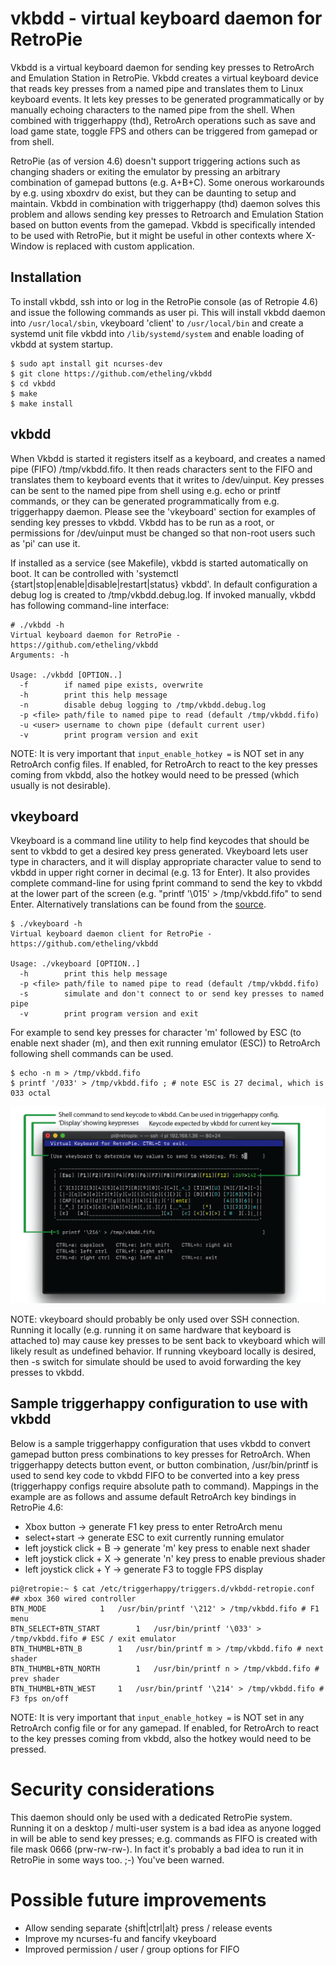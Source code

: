# vkbdd - virtual keyboard daemon for RetroPie

Vkbdd is a virtual keyboard daemon for sending key presses to RetroArch and Emulation Station in RetroPie. Vkbdd creates a virtual keyboard device that reads key presses from a named pipe and translates them to Linux keyboard events. It lets key presses to be generated programmatically or by manually echoing characters to the named pipe from the shell. When combined with triggerhappy (thd), RetroArch operations such as save and load game state, toggle FPS and others can be triggered from gamepad or from shell.

RetroPie (as of version 4.6) doesn't support triggering actions such as changing shaders or exiting the emulator by pressing an arbitrary combination of gamepad buttons (e.g. A+B+C). Some onerous workarounds by e.g. using xboxdrv do exist, but they can be daunting to setup and maintain. Vkbdd in combination with triggerhappy (thd) daemon solves this problem and allows sending key presses to Retroarch and Emulation Station based on button events from the gamepad. Vkbdd is specifically intended to be used with RetroPie, but it might be useful in other contexts where X-Window is replaced with custom application.

<!-- https://retropie.org.uk/forum/topic/9277/creating-save-states-with-a-single-button-press -->
<!-- https://github.com/nbedos/termtosvg -->

## Installation

To install vkbdd, ssh into or log in the RetroPie console (as of Retropie 4.6) and issue the following commands as user pi. This will install vkbdd daemon into `/usr/local/sbin`, vkeyboard 'client' to `/usr/local/bin` and create a systemd unit file vkbdd into `/lib/systemd/system` and enable loading of vkbdd at system startup.

```
$ sudo apt install git ncurses-dev
$ git clone https://github.com/etheling/vkbdd
$ cd vkbdd 
$ make
$ make install
```

## vkbdd

When Vkbdd is started it registers itself as a keyboard, and creates a named pipe (FIFO) /tmp/vkbdd.fifo. It then reads characters sent to the FIFO and translates them to keyboard events that it writes to /dev/uinput. Key presses can be sent to the named pipe from shell using e.g. echo or printf commands, or they can be generated programmatically from e.g. triggerhappy daemon. Please see the 'vkeyboard' section for examples of sending key presses to vkbdd. Vkbdd has to be run as a root, or permissions for /dev/uinput must be changed so that non-root users such as 'pi' can use it.

If installed as a service (see Makefile), vkbdd is started automatically on boot. It can be controlled with 'systemctl {start|stop|enable|disable|restart|status} vkbdd'. In default configuration a debug log is created to /tmp/vkbdd.debug.log. If invoked manually, vkbdd has following command-line interface:

```
# ./vkbdd -h
Virtual keyboard daemon for RetroPie - https://github.com/etheling/vkbdd
Arguments: -h 

Usage: ./vkbdd [OPTION..]
  -f        if named pipe exists, overwrite
  -h        print this help message
  -n        disable debug logging to /tmp/vkbdd.debug.log
  -p <file> path/file to named pipe to read (default /tmp/vkbdd.fifo)
  -u <user> username to chown pipe (default current user)
  -v        print program version and exit
```

NOTE: It is very important that `input_enable_hotkey =` is NOT set in any RetroArch config files. If enabled, for RetroArch to react to the key presses coming from vkbdd, also the hotkey would need to be pressed (which usually is not desirable). 

## vkeyboard

Vkeyboard is a command line utility to help find keycodes that should be sent to vkbdd to get a desired key press generated. Vkeyboard lets user type in characters, and it will display appropriate character value to send to vkbdd in upper right corner in decimal (e.g. 13 for Enter). It also provides complete command-line for using fprint command to send the key to vkbdd at the lower part of the screen (e.g. "printf '\015' > /tmp/vkbdd.fifo" to send Enter. Alternatively translations can be found from the [source](https://github.com/midael/retropie-vkbd/blob/master/src/vkbdd.c#L78).

```
$ ./vkeyboard -h
Virtual keyboard daemon client for RetroPie - https://github.com/etheling/vkbdd

Usage: ./vkeyboard [OPTION..]
  -h        print this help message
  -p <file> path/file to named pipe to read (default /tmp/vkbdd.fifo)
  -s        simulate and don't connect to or send key presses to named pipe
  -v        print program version and exit
```

For example to send key presses for character 'm' followed by ESC (to enable next shader (m), and then exit running emulator (ESC)) to RetroArch following shell commands can be used.

```
$ echo -n m > /tmp/vkbdd.fifo
$ printf '/033' > /tmp/vkbdd.fifo ; # note ESC is 27 decimal, which is 033 octal
```

![vkeyboard screenshot](images/vkeyboard00.png)

NOTE: vkeyboard should probably be only used over SSH connection. Running it locally (e.g. running it on same hardware that keyboard is attached to) may cause key presses to be sent back to vkeyboard which will likely result as undefined behavior. If running vkeyboard locally is desired, then -s switch for simulate should be used to avoid forwarding the key presses to vkbdd.

## Sample triggerhappy configuration to use with vkbdd

Below is a sample triggerhappy configuration that uses vkbdd to convert gamepad button press combinations to key presses for RetroArch. When triggerhappy detects button event, or button combination, /usr/bin/printf is used to send key code to vkbdd FIFO to be converted into a key press (triggerhappy configs require absolute path to command). Mappings in the example are as follows and assume default RetroArch key bindings in RetroPie 4.6:

- Xbox button -> generate F1 key press to enter RetroArch menu
- select+start -> generate ESC to exit currently running emulator
- left joystick click + B -> generate 'm' key press to enable next shader
- left joystick click + X -> generate 'n' key press to enable previous shader
- left joystick click + Y -> generate F3 to toggle FPS display

```
pi@retropie:~ $ cat /etc/triggerhappy/triggers.d/vkbdd-retropie.conf
## xbox 360 wired controller
BTN_MODE			1	/usr/bin/printf '\212' > /tmp/vkbdd.fifo # F1 menu
BTN_SELECT+BTN_START		1	/usr/bin/printf '\033' > /tmp/vkbdd.fifo # ESC / exit emulator
BTN_THUMBL+BTN_B		1	/usr/bin/printf m > /tmp/vkbdd.fifo # next shader
BTN_THUMBL+BTN_NORTH		1	/usr/bin/printf n > /tmp/vkbdd.fifo # prev shader
BTN_THUMBL+BTN_WEST		1	/usr/bin/printf '\214' > /tmp/vkbdd.fifo # F3 fps on/off
```
NOTE: It is very important that `input_enable_hotkey =` is NOT set in any RetroArch config file or for any gamepad. If enabled, for RetroArch to react to the key presses coming from vkbdd, also the hotkey would need to be pressed.

# Security considerations

This daemon should only be used with a dedicated RetroPie system. Running it on a desktop / multi-user system is a bad idea as anyone logged in will be able to send key presses; e.g. commands as FIFO is created with file mask 0666 (prw-rw-rw-). In fact it's probably a bad idea to run it in RetroPie in some ways too. ;-) You've been warned. 

# Possible future improvements

- Allow sending separate {shift|ctrl|alt} press / release events
- Improve my ncurses-fu and fancify vkeyboard
- Improved permission / user / group options for FIFO
